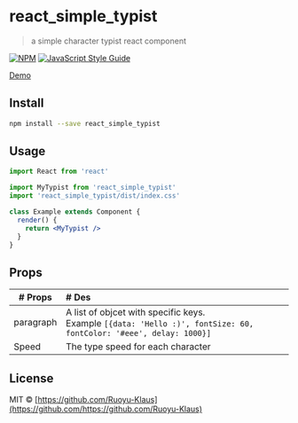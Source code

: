 # react_simple_typist

> a simple character typist react component

[![NPM](https://img.shields.io/npm/v/react_typist.svg)](https://www.npmjs.com/package/react_simple_typist) [![JavaScript Style Guide](https://img.shields.io/badge/code_style-standard-brightgreen.svg)](https://standardjs.com)

[Demo](https://wangruoyu.digital/react_simple_typist/)

## Install

```bash
npm install --save react_simple_typist
```

## Usage

```jsx
import React from 'react'

import MyTypist from 'react_simple_typist'
import 'react_simple_typist/dist/index.css'

class Example extends Component {
  render() {
    return <MyTypist />
  }
}
```



## Props

| # Props   | # Des                                                        |
| --------- | :----------------------------------------------------------- |
| paragraph | A list of objcet with specific keys. <br /> Example  `[{data: 'Hello :)', fontSize: 60, fontColor: '#eee', delay: 1000}]` |
| Speed     | The type speed for each character                            |



## License

MIT © [https://github.com/Ruoyu-Klaus](https://github.com/https://github.com/Ruoyu-Klaus)
